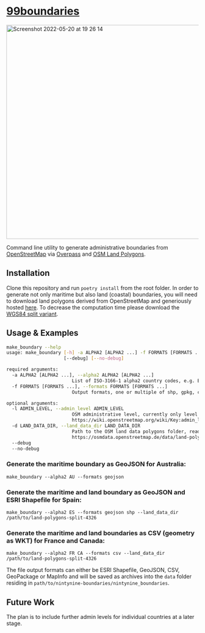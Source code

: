 # [99boundaries](https://99boundaries.com)

<img width="561" alt="Screenshot 2022-05-20 at 19 26 14" src="https://user-images.githubusercontent.com/10322094/169583550-705016ce-474d-48ee-8584-746ef9b9ea90.png">

Command line utility to generate administrative boundaries from [OpenStreetMap](http://openstreetmap.org) via [Overpass](http://overpass-api.de/) and [OSM Land Polygons](https://osmdata.openstreetmap.de/data/land-polygons.html).

## Installation

Clone this repository and run `poetry install` from the root folder. In order to generate not only maritime but also land (coastal) boundaries, you will need to download land polygons derived from OpenStreetMap and generiously hosted [here](https://osmdata.openstreetmap.de/data/land-polygons.html). To decrease the computation time please download the [WGS84 split variant](https://osmdata.openstreetmap.de/download/land-polygons-split-4326.zip). 


## Usage & Examples

```sh
make_boundary --help
usage: make_boundary [-h] -a ALPHA2 [ALPHA2 ...] -f FORMATS [FORMATS ...] [-l ADMIN_LEVEL] [-d LAND_DATA_DIR]
                     [--debug] [--no-debug]

required arguments:
  -a ALPHA2 [ALPHA2 ...], --alpha2 ALPHA2 [ALPHA2 ...]
                        List of ISO-3166-1 alpha2 country codes, e.g. ES FR DE
  -f FORMATS [FORMATS ...], --formats FORMATS [FORMATS ...]
                        Output formats, one or multiple of shp, gpkg, csv, geojson, mapinfo

optional arguments:
  -l ADMIN_LEVEL, --admin_level ADMIN_LEVEL
                        OSM administrative level, currently only level 2 supported. Read more at
                        https://wiki.openstreetmap.org/wiki/Key:admin_level
  -d LAND_DATA_DIR, --land_data_dir LAND_DATA_DIR
                        Path to the OSM land data polygons folder, read more and download from
                        https://osmdata.openstreetmap.de/data/land-polygons.html
  --debug
  --no-debug
```



### Generate the maritime boundary as GeoJSON for Australia:

`make_boundary --alpha2 AU --formats geojson`

### Generate the maritime and land boundary as GeoJSON and ESRI Shapefile for Spain:

`make_boundary --alpha2 ES --formats geojson shp --land_data_dir /path/to/land-polygons-split-4326`

### Generate the maritime and land boundaries as CSV (geometry as WKT) for France and Canada:

`make_boundary --alpha2 FR CA --formats csv --land_data_dir /path/to/land-polygons-split-4326`

The file output formats can either be ESRI Shapefile, GeoJSON, CSV, GeoPackage or MapInfo and will be saved as archives into the `data` folder residing in `path/to/nintynine-boundaries/nintynine_boundaries`.

## Future Work

The plan is to include further admin levels for individual countries at a later stage.
